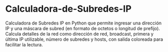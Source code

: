 # Calculadora-de-Subredes-IP
 Calculadora de Subredes IP en Python que permite ingresar una dirección IP y una máscara de subred (en formato de octetos o longitud de prefijo). Calcula detalles de la red como dirección de red, broadcast, primera y última IP utilizable, número de subredes y hosts, con salida coloreada para facilitar la lectura.
